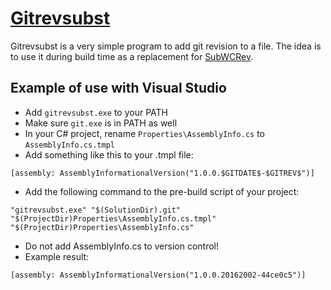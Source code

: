# [Gitrevsubst](http://github.com/desaster/gitrevsubst)

Gitrevsubst is a very simple program to add git revision to a file. The idea is to use it during build time as a replacement for [SubWCRev](https://tortoisesvn.net/docs/release/TortoiseSVN_en/tsvn-subwcrev.html).

## Example of use with Visual Studio

* Add `gitrevsubst.exe` to your PATH
* Make sure `git.exe` is in PATH as well
* In your C# project, rename `Properties\AssemblyInfo.cs` to `AssemblyInfo.cs.tmpl`
* Add something like this to your .tmpl file:
```
[assembly: AssemblyInformationalVersion("1.0.0.$GITDATE$-$GITREV$")]
```
* Add the following command to the pre-build script of your project:
```
"gitrevsubst.exe" "$(SolutionDir).git" "$(ProjectDir)Properties\AssemblyInfo.cs.tmpl" "$(ProjectDir)Properties\AssemblyInfo.cs"
```
* Do not add AssemblyInfo.cs to version control!
* Example result:
```
[assembly: AssemblyInformationalVersion("1.0.0.20162002-44ce0c5")]
```
